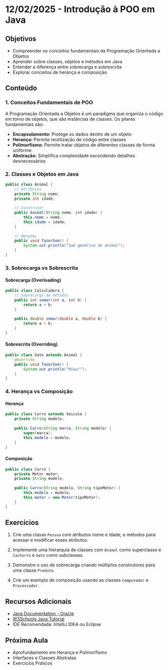 # 12/02/2025 - Introdução à POO em Java

## Objetivos
- Compreender os conceitos fundamentais da Programação Orientada a Objetos
- Aprender sobre classes, objetos e métodos em Java
- Entender a diferença entre sobrecarga e sobrescrita
- Explorar conceitos de herança e composição

## Conteúdo

### 1. Conceitos Fundamentais de POO

A Programação Orientada a Objetos é um paradigma que organiza o código em torno de objetos, que são instâncias de classes. Os pilares fundamentais são:

- **Encapsulamento:** Protege os dados dentro de um objeto
- **Herança:** Permite reutilização de código entre classes
- **Polimorfismo:** Permite tratar objetos de diferentes classes de forma uniforme
- **Abstração:** Simplifica complexidade escondendo detalhes desnecessários

### 2. Classes e Objetos em Java

```java
public class Animal {
    // Atributos
    private String nome;
    private int idade;
    
    // Construtor
    public Animal(String nome, int idade) {
        this.nome = nome;
        this.idade = idade;
    }
    
    // Métodos
    public void fazerSom() {
        System.out.println("Som genérico de animal");
    }
}
```

### 3. Sobrecarga vs Sobrescrita

#### Sobrecarga (Overloading)
```java
public class Calculadora {
    // Sobrecarga de métodos
    public int somar(int a, int b) {
        return a + b;
    }
    
    public double somar(double a, double b) {
        return a + b;
    }
}
```

#### Sobrescrita (Overriding)
```java
public class Gato extends Animal {
    @Override
    public void fazerSom() {
        System.out.println("Miau!");
    }
}
```

### 4. Herança vs Composição

#### Herança
```java
public class Carro extends Veiculo {
    private String modelo;
    
    public Carro(String marca, String modelo) {
        super(marca);
        this.modelo = modelo;
    }
}
```

#### Composição
```java
public class Carro {
    private Motor motor;
    private String modelo;
    
    public Carro(String modelo, String tipoMotor) {
        this.modelo = modelo;
        this.motor = new Motor(tipoMotor);
    }
}
```

## Exercícios

1. Crie uma classe `Pessoa` com atributos nome e idade, e métodos para acessar e modificar esses atributos.

2. Implemente uma hierarquia de classes com `Animal` como superclasse e `Cachorro` e `Gato` como subclasses.

3. Demonstre o uso de sobrecarga criando múltiplos construtores para uma classe `Produto`.

4. Crie um exemplo de composição usando as classes `Computador` e `Processador`.

## Recursos Adicionais

- [Java Documentation - Oracle](https://docs.oracle.com/javase/tutorial/java/concepts/)
- [W3Schools Java Tutorial](https://www.w3schools.com/java/)
- IDE Recomendada: IntelliJ IDEA ou Eclipse

## Próxima Aula
- Aprofundamento em Herança e Polimorfismo
- Interfaces e Classes Abstratas
- Exercícios Práticos